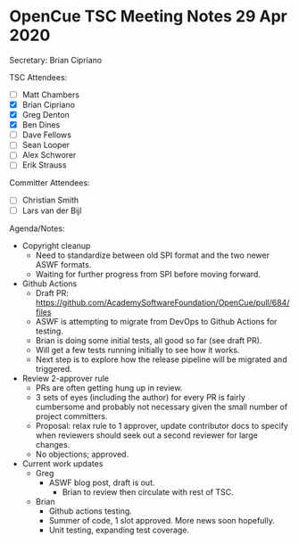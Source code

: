 # OpenCue TSC Meeting Notes 29 Apr 2020

Secretary: Brian Cipriano

TSC Attendees:
* [ ] Matt Chambers
* [x] Brian Cipriano
* [x] Greg Denton
* [x] Ben Dines
* [ ] Dave Fellows
* [ ] Sean Looper
* [ ] Alex Schworer
* [ ] Erik Strauss

Committer Attendees:
* [ ] Christian Smith
* [ ] Lars van der Bijl

Agenda/Notes:
* Copyright cleanup
   * Need to standardize between old SPI format and the two newer ASWF formats.
   * Waiting for further progress from SPI before moving forward.
* Github Actions
   * Draft PR: https://github.com/AcademySoftwareFoundation/OpenCue/pull/684/files 
   * ASWF is attempting to migrate from DevOps to Github Actions for testing.
   * Brian is doing some initial tests, all good so far (see draft PR).
   * Will get a few tests running initially to see how it works.
   * Next step is to explore how the release pipeline will be migrated and triggered.
* Review 2-approver rule
   * PRs are often getting hung up in review.
   * 3 sets of eyes (including the author) for every PR is fairly cumbersome and probably not
     necessary given the small number of project committers.
   * Proposal: relax rule to 1 approver, update contributor docs to specify when reviewers
     should seek out a second reviewer for large changes.
   * No objections; approved.
* Current work updates
   * Greg
      * ASWF blog post, draft is out.
         * Brian to review then circulate with rest of TSC.
   * Brian
      * Github actions testing.
      * Summer of code, 1 slot approved. More news soon hopefully.
      * Unit testing, expanding test coverage.
